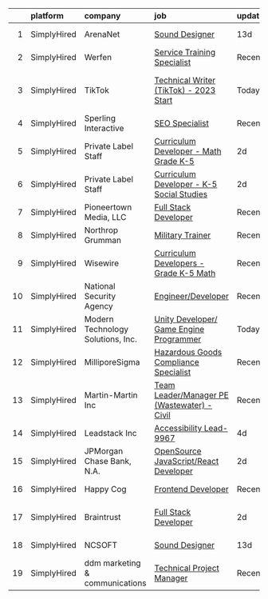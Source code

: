 

|    | platform    | company                           | job                                                                                                                                                           | update_time   | location                      |
|---:|:------------|:----------------------------------|:--------------------------------------------------------------------------------------------------------------------------------------------------------------|:--------------|:------------------------------|
|  1 | SimplyHired | ArenaNet                          | [Sound Designer](https://www.simplyhired.com/job/rThG5IY9IzWMAoan9hcJnI7UxDCG6Ihg__kK3_DSy7e3u3DOyW-XHQ?q=interactive+developer)                              | 13d           | Bellevue, WA                  |
|  2 | SimplyHired | Werfen                            | [Service Training Specialist](https://www.simplyhired.com/job/Cfe1JXR9Mz4l16pSRQJHZY6eHGatTYh4IjkCej9zFjjS21jZYEgqFw?q=interactive+developer)                 | Recently      | Bedford, MA                   |
|  3 | SimplyHired | TikTok                            | [Technical Writer (TikTok) - 2023 Start](https://www.simplyhired.com/job/1-SrLe4vBJ7KpMV7P4RWMijixwX2vpfzjqgCxEAWmYV_qFkUdLX_9A?q=interactive+developer)      | Today         | Mountain View, CA +1 location |
|  4 | SimplyHired | Sperling Interactive              | [SEO Specialist](https://www.simplyhired.com/job/muekbi0VqkBfAHZPtfpnjAt8oiEQDT_vX_BMOeuWMbHeujBfRLCWGA?q=interactive+developer)                              | Recently      | Salem, MA                     |
|  5 | SimplyHired | Private Label Staff               | [Curriculum Developer - Math Grade K-5](https://www.simplyhired.com/job/HcbNz44Upg-R3wT55leDh1v4ZWrLsicNmBiZ_164fSE0czoicGp7TQ?q=interactive+developer)       | 2d            | Columbus, OH                  |
|  6 | SimplyHired | Private Label Staff               | [Curriculum Developer - K-5 Social Studies](https://www.simplyhired.com/job/ET_CrqYUlFBnP1Ug2Dtlljfo2K_Wa-joR-tCJO_E0MXvcb9TDfSOVQ?q=interactive+developer)   | 2d            | Memphis, TN                   |
|  7 | SimplyHired | Pioneertown Media, LLC            | [Full Stack Developer](https://www.simplyhired.com/job/nme12vVVSYPyuqS5Goo_pUwI_eUhO9rSw1HfdFbaeSjci7Mg9bTgkw?q=interactive+developer)                        | Recently      | Remote                        |
|  8 | SimplyHired | Northrop Grumman                  | [Military Trainer](https://www.simplyhired.com/job/dMdVryVC1hZ8bRh_jz7Wm2uO1msMOE3ro_VZ8CtBAUhx-Ur9r_80Uw?q=interactive+developer)                            | Recently      | Huntsville, AL                |
|  9 | SimplyHired | Wisewire                          | [Curriculum Developers - Grade K-5 Math](https://www.simplyhired.com/job/o3Dvfmu9F4tfSIkE69AhpvwU2YF80eLGQZ46n7tpRrYQWocy6gHCRw?q=interactive+developer)      | Recently      | Remote                        |
| 10 | SimplyHired | National Security Agency          | [Engineer/Developer](https://www.simplyhired.com/job/rU-hnyEm4aftp_Pk_LTBANXxjBo0R4m_HnFH6tfyx_zCfTN6WMa0mQ?q=interactive+developer)                          | Recently      | Fort Meade, MD                |
| 11 | SimplyHired | Modern Technology Solutions, Inc. | [Unity Developer/ Game Engine Programmer](https://www.simplyhired.com/job/bJiLZbatAp2Tbqey3Ds45dNW4NWLZzUh1RBRt5SoOprM8sgxhFLC3A?q=interactive+developer)     | Today         | Alexandria, VA                |
| 12 | SimplyHired | MilliporeSigma                    | [Hazardous Goods Compliance Specialist](https://www.simplyhired.com/job/22VFmoB72XYULMhk9Eq9SIKCIrl8Oe9ENZqQBBEaGWanebISF6OfUg?q=interactive+developer)       | Recently      | Sheboygan Falls, WI           |
| 13 | SimplyHired | Martin-Martin Inc                 | [Team Leader/Manager PE (Wastewater) - Civil](https://www.simplyhired.com/job/ekaskZnN6VLfXCfwe6Zd_NxEzGgD92gaKHll49kCGVTFf1KGwGKj-A?q=interactive+developer) | Recently      | Lakewood, CO                  |
| 14 | SimplyHired | Leadstack Inc                     | [Accessibility Lead-9967](https://www.simplyhired.com/job/-LStgZLdZNYw73Or0IHX2BUDYU5iW6tLyZ3682Sc5I7eSXDtJTzy7w?q=interactive+developer)                     | 4d            | Remote                        |
| 15 | SimplyHired | JPMorgan Chase Bank, N.A.         | [OpenSource JavaScript/React Developer](https://www.simplyhired.com/job/h-EKWCWS-A0zetx5slVkMkUPLM5cYXuEpcsQvI2V5sNfCtyFyzE_iA?q=interactive+developer)       | 2d            | New York, NY                  |
| 16 | SimplyHired | Happy Cog                         | [Frontend Developer](https://www.simplyhired.com/job/5oV0DWc8XZcVCbj1aWi8kg03a3VvchPETVwReJ1X099PYioEBgdXzQ?q=interactive+developer)                          | Recently      | United States                 |
| 17 | SimplyHired | Braintrust                        | [Full Stack Developer](https://www.simplyhired.com/job/AQyAnTq06lqb1X2aCCScKZxleVDE7ZdX-NHC6wV8GwCxxdJMGS6cug?q=interactive+developer)                        | 2d            | San Francisco, CA             |
| 18 | SimplyHired | NCSOFT                            | [Sound Designer](https://www.simplyhired.com/job/8gOhgL9xmTsycUwhWW3xiOI_irQyeWtd1QCiEmQt4XrR1wyGUEIg_w?q=interactive+developer)                              | 13d           | Bellevue, WA                  |
| 19 | SimplyHired | ddm marketing & communications    | [Technical Project Manager](https://www.simplyhired.com/job/aY6Rk1YSK3yF-f8dReHSDEAYqwE1IpFla1J41nFdeDbIuPmGl8Co2w?q=interactive+developer)                   | Recently      | Grand Rapids, MI              |